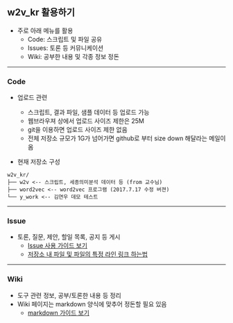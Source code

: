 ## w2v_kr 활용하기
* 주로 아래 메뉴를 활용
    * Code: 스크립트 및 파일 공유
    * Issues: 토론 등 커뮤니케이션
    * Wiki: 공부한 내용 및 각종 정보 정돈

***

### Code
* 업로드 관련
    * 스크립트, 결과 파일, 샘플 데이터 등 업로드 가능
    * 웹브라우져 상에서 업로드 사이즈 제한은 25M
    * git을 이용하면 업로드 사이즈 제한 없음
    * 전체 저장소 규모가 1G가 넘어가면 github로 부터 size down 해달라는 메일이 옴

* 현재 저장소 구성

```
w2v_kr/
├── w2v <-- 스크립트, 세종의미분석 데이터 등 (from 교수님)
├── word2vec <-- word2vec 프로그램 (2017.7.17 수정 버젼)
└── y_work <-- 김연우 데모 테스트 
```

***

### Issue
* 토론, 질문, 제안, 할일 목록, 공지 등 게시
    * [Issue 사용 가이드 보기](https://guides.github.com/features/issues/)
    * [저장소 내 파일 및 파일의 특정 라인 링크 하는법](https://stackoverflow.com/questions/23821235/how-to-link-to-specific-line-number-on-github)

***

### Wiki 
* 도구 관련 정보, 공부/토론한 내용 등 정리
* Wiki 페이지는 markdown 양식에 맞추어 정돈할 필요 있음
    * [markdown 가이드 보기](https://guides.github.com/features/mastering-markdown/)
